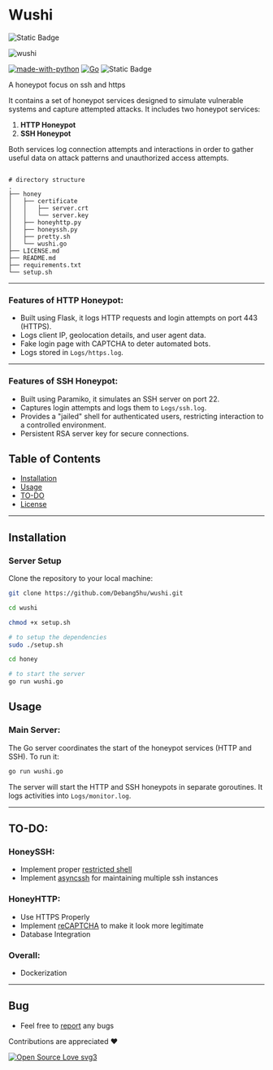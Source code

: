 # Wushi  

![Static Badge](https://img.shields.io/badge/武士-Wǔshì-black)  

![wushi](https://github.com/user-attachments/assets/f1a5007b-f0e6-4ffd-9bfc-8f441340ce6f)  


[![made-with-python](https://img.shields.io/badge/Made%20with-Python-1f425f.svg)](https://www.python.org/)  [![Go](https://img.shields.io/badge/--00ADD8?logo=go&logoColor=ffffff)](https://golang.org/)  ![Static Badge](https://img.shields.io/badge/LICENSE-debang5hu-blue)

A honeypot focus on ssh and https  
 
It contains a set of honeypot services designed to simulate vulnerable systems and capture attempted attacks. It includes two honeypot services:

1. **HTTP Honeypot**  
2. **SSH Honeypot**

Both services log connection attempts and interactions in order to gather useful data on attack patterns and unauthorized access attempts.  

```

# directory structure
.
├── honey
│   ├── certificate
│   │   ├── server.crt
│   │   └── server.key
│   ├── honeyhttp.py
│   ├── honeyssh.py
│   ├── pretty.sh
│   └── wushi.go
├── LICENSE.md
├── README.md
├── requirements.txt
└── setup.sh
```  

---  

### Features of HTTP Honeypot:

- Built using Flask, it logs HTTP requests and login attempts on port 443 (HTTPS).
- Logs client IP, geolocation details, and user agent data.
- Fake login page with CAPTCHA to deter automated bots.
- Logs stored in `Logs/https.log`.

---

### Features of SSH Honeypot:

- Built using Paramiko, it simulates an SSH server on port 22.
- Captures login attempts and logs them to `Logs/ssh.log`.
- Provides a "jailed" shell for authenticated users, restricting interaction to a controlled environment.
- Persistent RSA server key for secure connections.



## Table of Contents

- [Installation](#installation)
- [Usage](#usage)  
- [TO-DO](#to-do)
- [License](https://github.com/Debang5hu/wushi/blob/main/LICENSE.md)

---

## Installation

### Server Setup

Clone the repository to your local machine:

```bash
git clone https://github.com/Debang5hu/wushi.git

cd wushi  

chmod +x setup.sh  

# to setup the dependencies
sudo ./setup.sh  

cd honey

# to start the server
go run wushi.go
```  

## Usage

### Main Server:
The Go server coordinates the start of the honeypot services (HTTP and SSH). To run it:

```bash
go run wushi.go
```  

The server will start the HTTP and SSH honeypots in separate goroutines. It logs activities into `Logs/monitor.log`.  


---  

## TO-DO:  

### HoneySSH:

- Implement proper [restricted shell](https://en.wikipedia.org/wiki/Restricted_shell)  
- Implement [asyncssh](https://pypi.org/project/asyncssh/) for maintaining multiple ssh instances

### HoneyHTTP:  

- Use HTTPS Properly
- Implement [reCAPTCHA](https://www.google.com/recaptcha/about/) to make it look more legitimate
- Database Integration

### Overall:  

- Dockerization  

---  

## Bug  

- Feel free to [report](https://discord.com/users/718847515176206406) any bugs  

Contributions are appreciated ❤️

[![Open Source Love svg3](https://badges.frapsoft.com/os/v3/open-source.svg?v=103)](https://github.com/ellerbrock/open-source-badges/)
